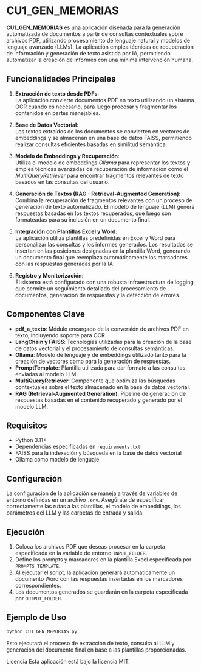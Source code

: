 # CU1_GEN_MEMORIAS

**CU1_GEN_MEMORIAS** es una aplicación diseñada para la generación automatizada de documentos a partir de consultas contextuales sobre archivos PDF, utilizando procesamiento de lenguaje natural y modelos de lenguaje avanzado (LLMs). La aplicación emplea técnicas de recuperación de información y generación de texto asistida por IA, permitiendo automatizar la creación de informes con una mínima intervención humana.

## Funcionalidades Principales

1. **Extracción de texto desde PDFs**:  
   La aplicación convierte documentos PDF en texto utilizando un sistema OCR cuando es necesario, para luego procesar y fragmentar los contenidos en partes manejables.

2. **Base de Datos Vectorial**:  
   Los textos extraídos de los documentos se convierten en vectores de embeddings y se almacenan en una base de datos FAISS, permitiendo realizar consultas eficientes basadas en similitud semántica.

3. **Modelo de Embeddings y Recuperación**:  
   Utiliza el modelo de embeddings *Ollama* para representar los textos y emplea técnicas avanzadas de recuperación de información como el *MultiQueryRetriever* para encontrar fragmentos relevantes de texto basados en las consultas del usuario.

4. **Generación de Textos (RAG - Retrieval-Augmented Generation)**:  
   Combina la recuperación de fragmentos relevantes con un proceso de generación de texto automatizado. El modelo de lenguaje (LLM) genera respuestas basadas en los textos recuperados, que luego son formateadas para su inclusión en un documento final.

5. **Integración con Plantillas Excel y Word**:  
   La aplicación utiliza plantillas predefinidas en Excel y Word para personalizar las consultas y los informes generados. Los resultados se insertan en las posiciones designadas en la plantilla Word, generando un documento final que reemplaza automáticamente los marcadores con las respuestas generadas por la IA.

6. **Registro y Monitorización**:  
   El sistema está configurado con una robusta infraestructura de logging, que permite un seguimiento detallado del procesamiento de documentos, generación de respuestas y la detección de errores.

## Componentes Clave

- **pdf_a_texto**: Módulo encargado de la conversión de archivos PDF en texto, incluyendo soporte para OCR.
- **LangChain y FAISS**: Tecnologías utilizadas para la creación de la base de datos vectorial y el procesamiento de consultas semánticas.
- **Ollama**: Modelo de lenguaje y de embeddings utilizado tanto para la creación de vectores como para la generación de respuestas.
- **PromptTemplate**: Plantilla utilizada para dar formato a las consultas enviadas al modelo LLM.
- **MultiQueryRetriever**: Componente que optimiza las búsquedas contextuales sobre el texto almacenado en la base de datos vectorial.
- **RAG (Retrieval-Augmented Generation)**: Pipeline de generación de respuestas basadas en el contenido recuperado y generado por el modelo LLM.

## Requisitos

- Python 3.11+
- Dependencias especificadas en `requirements.txt`
- FAISS para la indexación y búsqueda en la base de datos vectorial
- Ollama como modelo de lenguaje

## Configuración

La configuración de la aplicación se maneja a través de variables de entorno definidas en un archivo `.env`. Asegúrate de especificar correctamente las rutas a las plantillas, el modelo de embeddings, los parámetros del LLM y las carpetas de entrada y salida.

## Ejecución

1. Coloca los archivos PDF que deseas procesar en la carpeta especificada en la variable de entorno `INPUT_FOLDER`.
2. Define los prompts y marcadores en la plantilla Excel especificada por `PROMPTS_TEMPLATE`.
3. Al ejecutar el script, la aplicación generará automáticamente un documento Word con las respuestas insertadas en los marcadores correspondientes.
4. Los documentos generados se guardarán en la carpeta especificada por `OUTPUT_FOLDER`.

## Ejemplo de Uso

```bash
python CU1_GEN_MEMORIAS.py
````

Esto ejecutará el proceso de extracción de texto, consulta al LLM y generación del documento final en base a las plantillas proporcionadas.

Licencia
Esta aplicación está bajo la licencia MIT.

